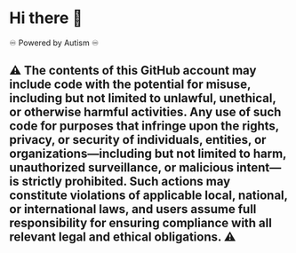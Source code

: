 # Hi there 👋

♾️ Powered by Autism ♾️

## ⚠️ The contents of this GitHub account may include code with the potential for misuse, including but not limited to unlawful, unethical, or otherwise harmful activities. Any use of such code for purposes that infringe upon the rights, privacy, or security of individuals, entities, or organizations—including but not limited to harm, unauthorized surveillance, or malicious intent—is strictly prohibited. Such actions may constitute violations of applicable local, national, or international laws, and users assume full responsibility for ensuring compliance with all relevant legal and ethical obligations. ⚠️
